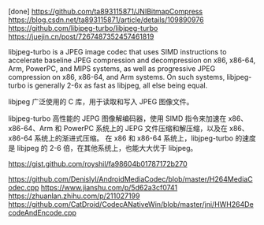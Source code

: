 





[done]
https://github.com/ta893115871/JNIBitmapCompress
https://blog.csdn.net/ta893115871/article/details/109890976
https://github.com/libjpeg-turbo/libjpeg-turbo
https://juejin.cn/post/7267487352457461819

libjpeg-turbo is a JPEG image codec that uses SIMD instructions to accelerate baseline JPEG compression and decompression on x86, x86-64, Arm, PowerPC, and MIPS systems, as well as progressive JPEG compression on x86, x86-64, and Arm systems.
On such systems, libjpeg-turbo is generally 2-6x as fast as libjpeg, all else being equal.

libjpeg
广泛使用的 C 库，用于读取和写入 JPEG 图像文件。


libjpeg-turbo
高性能的 JEPG 图像解编码器，使用 SIMD 指令来加速在 x86、x86-64、Arm 和 PowerPC 系统上的 JEPG 文件压缩和解压缩，以及在 x86、x86-64 系统上的渐进式压缩。
在 x86 和 x86-64 系统上，libjpeg-turbo 的速度是 libjpeg 的 2-6 倍，在其他系统上，也能大大优于 libjpeg。

https://gist.github.com/royshil/fa98604b01787172b270

https://github.com/Denislyl/AndroidMediaCodec/blob/master/H264MediaCodec.cpp
https://www.jianshu.com/p/5d62a3cf0741
https://zhuanlan.zhihu.com/p/211027199
https://github.com/CatDroid/CodecANativeWin/blob/master/jni/HWH264DecodeAndEncode.cpp